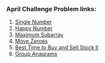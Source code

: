 
<h3>April Challenge Problem links: </h3>
<ol>
  <li>
    <a href="https://leetcode.com/explore/challenge/card/30-day-leetcoding-challenge/528/week-1/3283/">
      Single Number
    </a>
  </li>
   <li>
    <a href="https://leetcode.com/explore/challenge/card/30-day-leetcoding-challenge/528/week-1/3284/">
      Happy Number
    </a>
  </li>
  <li>
    <a href="https://leetcode.com/explore/challenge/card/30-day-leetcoding-challenge/528/week-1/3285/">
      Maximum Subarray
    </a>
  </li>
  <li>
    <a href="https://leetcode.com/explore/challenge/card/30-day-leetcoding-challenge/528/week-1/3286/">
      Move Zeroes
    </a>
  </li>
  <li>
    <a href="https://leetcode.com/explore/challenge/card/30-day-leetcoding-challenge/528/week-1/3287/">
      Best Time to Buy and Sell Stock II
    </a>
  </li>
  <li>
    <a href="https://leetcode.com/explore/challenge/card/30-day-leetcoding-challenge/528/week-1/3288/">
     Group Anagrams
    </a>
  </li>
</ol>
